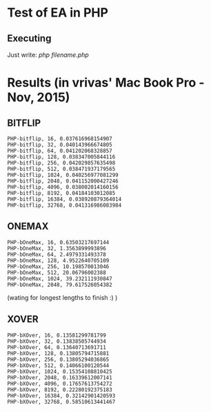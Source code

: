# Test of EA in PHP
## Executing
Just write:
 *php filename.php*

# Results (in vrivas' Mac Book Pro - Nov, 2015)
## BITFLIP

    PHP-bitflip, 16, 0.037616968154907
    PHP-bitflip, 32, 0.040143966674805
    PHP-bitflip, 64, 0.041202068328857
    PHP-bitflip, 128, 0.038347005844116
    PHP-bitflip, 256, 0.042029857635498
    PHP-bitflip, 512, 0.038471937179565
    PHP-bitflip, 1024, 0.040256977081299
    PHP-bitflip, 2048, 0.041152000427246
    PHP-bitflip, 4096, 0.038002014160156
    PHP-bitflip, 8192, 0.04184103012085
    PHP-bitflip, 16384, 0.038920879364014
    PHP-bitflip, 32768, 0.041316986083984

## ONEMAX
    PHP-bOneMax, 16, 0.63503217697144
    PHP-bOneMax, 32, 1.3563899993896
    PHP-bOneMax, 64, 2.4979331493378
    PHP-bOneMax, 128, 4.9522640705109
    PHP-bOneMax, 256, 10.198570013046
    PHP-bOneMax, 512, 20.06796002388
    PHP-bOneMax, 1024, 39.232111930847
    PHP-bOneMax, 2048, 79.617526054382
(wating for longest lengths to finish :) )

## XOVER
    PHP-bXOver, 16, 0.13581299781799
    PHP-bXOver, 32, 0.13838505744934
    PHP-bXOver, 64, 0.13640713691711
    PHP-bXOver, 128, 0.13805794715881
    PHP-bXOver, 256, 0.13805294036865
    PHP-bXOver, 512, 0.14066100120544
    PHP-bXOver, 1024, 0.15354108810425
    PHP-bXOver, 2048, 0.16339612007141
    PHP-bXOver, 4096, 0.17657613754272
    PHP-bXOver, 8192, 0.22280192375183
    PHP-bXOver, 16384, 0.32142901420593
    PHP-bXOver, 32768, 0.58510613441467